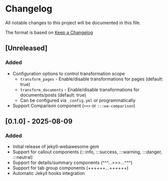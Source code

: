 # Changelog

All notable changes to this project will be documented in this file.

The format is based on [Keep a Changelog](https://keepachangelog.com/en/1.1.0/)

## [Unreleased]

### Added

- Configuration options to control transformation scope
  - `transform_pages` - Enable/disable transformations for pages (default: true)
  - `transform_documents` - Enable/disable transformations for documents/posts (default: true)
  - Can be configured via `_config.yml` or programmatically
- Support Comparison component (`>>>` or `:::wa-comparison`)

## [0.1.0] - 2025-08-09

### Added

- Initial release of jekyll-webawesome gem
- Support for callout components (:::info, :::success, :::warning, :::danger, :::neutral)
- Support for details/summary components (^^^...>>>...^^^)
- Support for tab group components (++++++...++++++)
- Automatic Jekyll hooks integration
